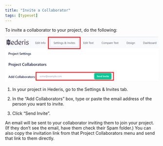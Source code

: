 ```yaml
---
title: "Invite a Collaborator"
tags: [typeset]
---
```

 
<html><body><section data-type="chapter" class="hsecchapter" data-hederis-type="hsecchapter" id="invite-collaborator" data-pi-attrs="id: invite-collaborator; data-tags: typeset;" role="doc-chapter" data-tags="typeset" data-author-name=" " data-book-title=" " title="Invite a Collaborator"><p class="hblkp" data-hederis-type="hblkp" id="pLxyKFP5v">To invite a collaborator to your project, do the following:</p><img data-hederis-type="hblkimg" class="hblkimg" id="pUvsDxsrw" src="/images/addcollaborator.png" data-img-src="/images/addcollaborator.png"/><ol class="hwprnumlist" data-hederis-type="hwprnumlist" id="p1dMih4sL"><li class="hblkoli" data-hederis-type="hblkoli" id="li4BLsoTtY"><p class="hblkoli" data-hederis-type="hblklip" id="p8eQ4bmC3">In your project in Hederis, go to the Settings &amp; Invites tab.</p></li><li class="hblkoli" data-hederis-type="hblkoli" id="ligUAmJCAm"><p class="hblkoli" data-hederis-type="hblklip" id="pOVnMHUVl">In the &#8220;Add Collaborators&#8221; box, type or paste the email address of the person you want to invite.</p></li><li class="hblkoli" data-hederis-type="hblkoli" id="liFOWTJuNG"><p class="hblkoli" data-hederis-type="hblklip" id="pkhp6TXok">Click &#8220;Send Invite&#8221;.</p></li></ol><p class="hblkp" data-hederis-type="hblkp" id="peyQtJk7s">An email will be sent to your collaborator inviting them to join your project. (If they don&#8217;t see the email, have them check their Spam folder.) You can also copy the invitation link from that Project Collaborators menu and send that link to them directly.</p><p class="hblkp" data-hederis-type="hblkp" id="pYd8YGlfH"><a href="{% link _docs/intro-groups.md %}" class="hspana" data-hederis-type="hspana" id="p6JDgRT1O"/></p></section></body></html>
